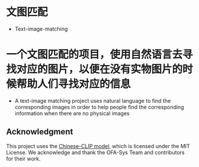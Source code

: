 # 文图匹配
- Text-image-matching
# 一个文图匹配的项目，使用自然语言去寻找对应的图片，以便在没有实物图片的时候帮助人们寻找对应的信息
- A text-image matching project uses natural language to find the corresponding images in order to help people find the corresponding information when there are no physical images



## Acknowledgment

This project uses the [Chinese-CLIP model](https://github.com/OFA-Sys/Chinese-CLIP), which is licensed under the MIT License. We acknowledge and thank the OFA-Sys Team and contributors for their work.







